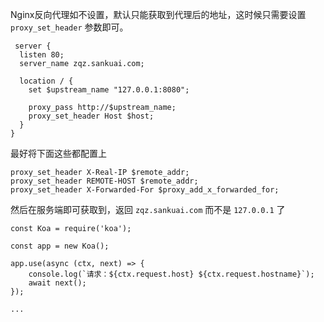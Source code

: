 Nginx反向代理如不设置，默认只能获取到代理后的地址，这时候只需要设置 `proxy_set_header` 参数即可。

```
 server {
  listen 80;
  server_name zqz.sankuai.com;
  
  location / {
	set $upstream_name "127.0.0.1:8080";

    proxy_pass http://$upstream_name;
    proxy_set_header Host $host;
  }
}

```

最好将下面这些都配置上
```
proxy_set_header X-Real-IP $remote_addr;
proxy_set_header REMOTE-HOST $remote_addr;
proxy_set_header X-Forwarded-For $proxy_add_x_forwarded_for;
```

然后在服务端即可获取到，返回 `zqz.sankuai.com` 而不是 `127.0.0.1` 了

```
const Koa = require('koa');

const app = new Koa();

app.use(async (ctx, next) => {
    console.log(`请求：${ctx.request.host} ${ctx.request.hostname}`);
    await next();
});

...
```